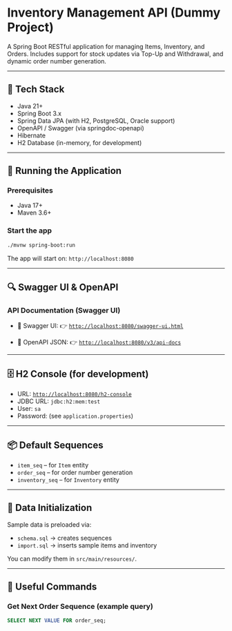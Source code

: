 # Inventory Management API (Dummy Project)

A Spring Boot RESTful application for managing Items, Inventory, and Orders. Includes support for stock updates via Top-Up and Withdrawal, and dynamic order number generation.

---

## 🚀 Tech Stack

- Java 21+
- Spring Boot 3.x
- Spring Data JPA (with H2, PostgreSQL, Oracle support)
- OpenAPI / Swagger (via springdoc-openapi)
- Hibernate
- H2 Database (in-memory, for development)

---

## 🧪 Running the Application

### Prerequisites

- Java 17+
- Maven 3.6+

### Start the app

```bash
./mvnw spring-boot:run
````

The app will start on:
`http://localhost:8080`

---

## 🔍 Swagger UI & OpenAPI

### API Documentation (Swagger UI)

* 📄 Swagger UI:
  👉 [`http://localhost:8080/swagger-ui.html`](http://localhost:8080/swagger-ui/index.html)

* 🧾 OpenAPI JSON:
  👉 [`http://localhost:8080/v3/api-docs`](http://localhost:8080/v3/api-docs)

---

## 🗄️ H2 Console (for development)

* URL: [`http://localhost:8080/h2-console`](http://localhost:8080/h2-console)
* JDBC URL: `jdbc:h2:mem:test`
* User: `sa`
* Password: (see `application.properties`)

---

## 📦 Default Sequences

* `item_seq` – for `Item` entity
* `order_seq` – for order number generation
* `inventory_seq` – for `Inventory` entity

---

## 📁 Data Initialization

Sample data is preloaded via:

* `schema.sql` → creates sequences
* `import.sql` → inserts sample items and inventory

You can modify them in `src/main/resources/`.

---

## 🧰 Useful Commands

### Get Next Order Sequence (example query)

```sql
SELECT NEXT VALUE FOR order_seq;
```
